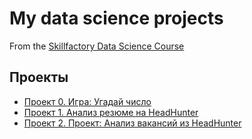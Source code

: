 # My data science projects
From the [Skillfactory Data Science Course](https://skillfactory.ru/data-scientist)

## Проекты

* [Проект 0. Игра: Угадай число](https://github.com/Strepitus/sf_data_science/tree/main/project_0)
* [Проект 1. Анализ резюме на HeadHunter](https://github.com/Strepitus/sf_data_science/tree/main/project_1)
* [Проект 2. Проект: Анализ вакансий из HeadHunter](https://github.com/Strepitus/sf_data_science/blob/main/project_2/README.md)